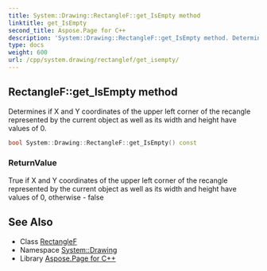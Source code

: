 ```yaml
---
title: System::Drawing::RectangleF::get_IsEmpty method
linktitle: get_IsEmpty
second_title: Aspose.Page for C++
description: 'System::Drawing::RectangleF::get_IsEmpty method. Determines if X and Y coordinates of the upper left corner of the recangle represented by the current object as well as its width and height have values of 0 in C++.'
type: docs
weight: 600
url: /cpp/system.drawing/rectanglef/get_isempty/
---
```

## RectangleF::get_IsEmpty method


Determines if X and Y coordinates of the upper left corner of the recangle represented by the current object as well as its width and height have values of 0.

```cpp
bool System::Drawing::RectangleF::get_IsEmpty() const
```


### ReturnValue

True if X and Y coordinates of the upper left corner of the recangle represented by the current object as well as its width and height have values of 0, otherwise - false

## See Also

* Class [RectangleF](../)
* Namespace [System::Drawing](../../)
* Library [Aspose.Page for C++](../../../)
